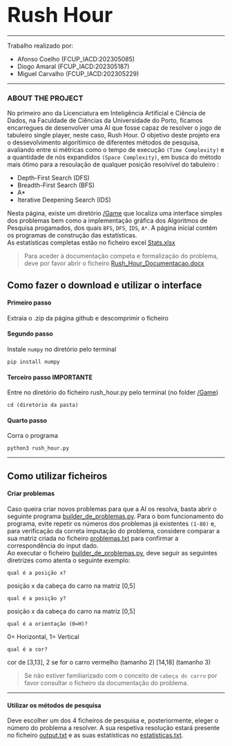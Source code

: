# <font size="80">Rush Hour</font>
*******
Trabalho realizado por:

* Afonso Coelho (FCUP_IACD:202305085)
* Diogo Amaral (FCUP_IACD:202305187) 
* Miguel Carvalho (FCUP_IACD:202305229)

******
### ABOUT THE PROJECT 
No primeiro ano da Licenciatura em Inteligência Artificial e Ciência de Dados, na Faculdade de Ciências da Universidade do Porto, ficamos encarregues de desenvolver uma AI que fosse capaz de resolver o jogo de tabuleiro single player, neste caso, Rush Hour. O objetivo deste projeto era o dessevolvimento algorítimico de diferentes métodos de pesquisa, avaliando entre si métricas como o tempo de execução `(Time Complexity)` e a quantidade de nós expandidos `(Space Complexity)`, em busca do método mais ótimo para a resoulação de qualquer posição resolvível do tabuleiro :<br>

* Depth-First Search (DFS)
* Breadth-First Search (BFS)
* A*
* Iterative Deepening Search (IDS)

Nesta página, existe um diretório [/Game](/Game) que localiza uma interface simples dos problemas bem como a implementação gráfica dos Algoritmos de Pesquisa progamados, dos quais `BFS`, `DFS`, `IDS`, `A*`. A página inicial contém os programas de construção das estatísticas. <br>As estatísticas completas estão no ficheiro excel [Stats.xlsx](Stats.xlsx)

>Para aceder à documentação competa e formalização do problema, deve por favor abrir o ficheiro [Rush_Hour_Documentacao.docx](Rush_Hour_Documentacao.docx)


## Como fazer o download e utilizar o interface  
#### Primeiro passo 
Extraia o .zip da página github e descomprimir o ficheiro
#### Segundo passo 
Instale `numpy` no diretório pelo terminal 
```
pip install numpy
```
#### Terceiro passo **IMPORTANTE** 
Entre no diretório do ficheiro rush_hour.py pelo terminal (no folder [/Game](/Game)) 
```
cd (diretório da pasta)
```
#### Quarto passo 
Corra o programa 
```
python3 rush_hour.py
```
*****

## Como utilizar ficheiros

#### Criar problemas 
Caso queira criar novos problemas para que a AI os resolva, basta abrir o seguinte programa [builder_de_problemas.py](builder_de_problemas.py). Para o bom funcionamento do programa, evite repetir os números dos problemas já existentes `(1-80)` e, para verificação da correta imputação do problema, considere comparar a sua matriz criada no ficheiro [problemas.txt](problemas.txt) para confirmar a correspondência do input dado.<br>Ao executar o ficheiro [builder_de_problemas.py](builder_de_problemas.py), deve seguir as seguintes diretrizes como atenta o seguinte exemplo:


``` 
qual é a posição x? 
```
 posição x da cabeça do carro na matriz [0,5]
```
qual é a posição y?
``` 
posição x da cabeça do carro na matriz [0,5]
```
qual é a orientação (0=H)?
```
0= Horizontal, 1= Vertical
```
qual é a cor?
```
cor de [3,13], 2 se for o carro vermelho (tamanho 2) [14,18] (tamanho 3)

>Se não estiver familiarizado com o conceito de `cabeça do carro` por favor consultar o ficheiro da documentação do problema.
 
******

#### Utilizar os métodos de pesquisa 
Deve escolher um dos 4 ficheiros de pesquisa e, posteriormente, eleger o número do problema a resolver. A sua respetiva resolução estará presente no ficheiro [output.txt](output.txt) e as suas estatísticas no [estatisticas.txt](estatisticas.txt).

